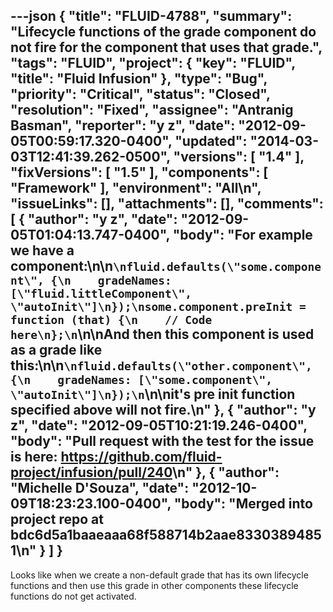 ---json
{
  "title": "FLUID-4788",
  "summary": "Lifecycle functions of the grade component do not fire for the component that uses that grade.",
  "tags": "FLUID",
  "project": {
    "key": "FLUID",
    "title": "Fluid Infusion"
  },
  "type": "Bug",
  "priority": "Critical",
  "status": "Closed",
  "resolution": "Fixed",
  "assignee": "Antranig Basman",
  "reporter": "y z",
  "date": "2012-09-05T00:59:17.320-0400",
  "updated": "2014-03-03T12:41:39.262-0500",
  "versions": [
    "1.4"
  ],
  "fixVersions": [
    "1.5"
  ],
  "components": [
    "Framework"
  ],
  "environment": "All\n",
  "issueLinks": [],
  "attachments": [],
  "comments": [
    {
      "author": "y z",
      "date": "2012-09-05T01:04:13.747-0400",
      "body": "For example we have a component:\n\n```\nfluid.defaults(\"some.component\", {\n    gradeNames: [\"fluid.littleComponent\", \"autoInit\"]\n});\nsome.component.preInit = function (that) {\n    // Code here\n};\n```\n\nAnd then this component is used as a grade like this:\n\n```\nfluid.defaults(\"other.component\", {\n    gradeNames: [\"some.component\", \"autoInit\"]\n});\n```\n\nit's pre init function specified above will not fire.\n"
    },
    {
      "author": "y z",
      "date": "2012-09-05T10:21:19.246-0400",
      "body": "Pull request with the test for the issue is here: <https://github.com/fluid-project/infusion/pull/240>\n"
    },
    {
      "author": "Michelle D'Souza",
      "date": "2012-10-09T18:23:23.100-0400",
      "body": "Merged into project repo at bdc6d5a1baaeaaa68f588714b2aae83303894851\n"
    }
  ]
}
---
Looks like when we create a non-default grade that has its own lifecycle functions and then use this grade in other components these lifecycle functions do not get activated.

        